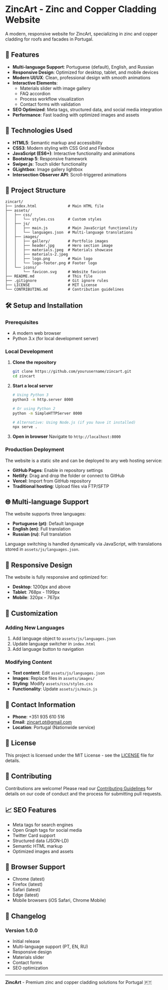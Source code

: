 # ZincArt - Zinc and Copper Cladding Website

A modern, responsive website for ZincArt, specializing in zinc and copper cladding for roofs and facades in Portugal.

## 🌟 Features

- **Multi-language Support**: Portuguese (default), English, and Russian
- **Responsive Design**: Optimized for desktop, tablet, and mobile devices
- **Modern UI/UX**: Clean, professional design with smooth animations
- **Interactive Elements**: 
  - Materials slider with image gallery
  - FAQ accordion
  - Process workflow visualization
  - Contact forms with validation
- **SEO Optimized**: Meta tags, structured data, and social media integration
- **Performance**: Fast loading with optimized images and assets

## 🚀 Technologies Used

- **HTML5**: Semantic markup and accessibility
- **CSS3**: Modern styling with CSS Grid and Flexbox
- **JavaScript (ES6+)**: Interactive functionality and animations
- **Bootstrap 5**: Responsive framework
- **Swiper.js**: Touch slider functionality
- **GLightbox**: Image gallery lightbox
- **Intersection Observer API**: Scroll-triggered animations

## 📁 Project Structure

```
zincart/
├── index.html              # Main HTML file
├── assets/
│   ├── css/
│   │   └── styles.css      # Custom styles
│   ├── js/
│   │   ├── main.js         # Main JavaScript functionality
│   │   └── languages.json  # Multi-language translations
│   ├── images/
│   │   ├── gallery/        # Portfolio images
│   │   ├── header.jpg      # Hero section image
│   │   ├── materials.jpeg  # Materials showcase
│   │   ├── materials-2.jpeg
│   │   ├── logo.png        # Main logo
│   │   └── logo-footer.png # Footer logo
│   └── icons/
│       └── favicon.svg     # Website favicon
├── README.md               # This file
├── .gitignore              # Git ignore rules
├── LICENSE                 # MIT License
└── CONTRIBUTING.md         # Contribution guidelines
```

## 🛠️ Setup and Installation

### Prerequisites
- A modern web browser
- Python 3.x (for local development server)

### Local Development

1. **Clone the repository**
   ```bash
   git clone https://github.com/yourusername/zincart.git
   cd zincart
   ```

2. **Start a local server**
   ```bash
   # Using Python 3
   python3 -m http.server 8000
   
   # Or using Python 2
   python -m SimpleHTTPServer 8000
   
   # Alternative: Using Node.js (if you have it installed)
   npx serve .
   ```

3. **Open in browser**
   Navigate to `http://localhost:8000`

### Production Deployment

The website is a static site and can be deployed to any web hosting service:

- **GitHub Pages**: Enable in repository settings
- **Netlify**: Drag and drop the folder or connect to GitHub
- **Vercel**: Import from GitHub repository
- **Traditional hosting**: Upload files via FTP/SFTP

## 🌐 Multi-language Support

The website supports three languages:
- **Portuguese (pt)**: Default language
- **English (en)**: Full translation
- **Russian (ru)**: Full translation

Language switching is handled dynamically via JavaScript, with translations stored in `assets/js/languages.json`.

## 📱 Responsive Design

The website is fully responsive and optimized for:
- **Desktop**: 1200px and above
- **Tablet**: 768px - 1199px
- **Mobile**: 320px - 767px

## 🎨 Customization

### Adding New Languages
1. Add language object to `assets/js/languages.json`
2. Update language switcher in `index.html`
3. Add language button to navigation

### Modifying Content
- **Text content**: Edit `assets/js/languages.json`
- **Images**: Replace files in `assets/images/`
- **Styling**: Modify `assets/css/styles.css`
- **Functionality**: Update `assets/js/main.js`

## 📧 Contact Information

- **Phone**: +351 935 610 516
- **Email**: zincart.pt@gmail.com
- **Location**: Portugal (Nationwide service)

## 📄 License

This project is licensed under the MIT License - see the [LICENSE](LICENSE) file for details.

## 🤝 Contributing

Contributions are welcome! Please read our [Contributing Guidelines](CONTRIBUTING.md) for details on our code of conduct and the process for submitting pull requests.

## 📈 SEO Features

- Meta tags for search engines
- Open Graph tags for social media
- Twitter Card support
- Structured data (JSON-LD)
- Semantic HTML markup
- Optimized images and assets

## 🔧 Browser Support

- Chrome (latest)
- Firefox (latest)
- Safari (latest)
- Edge (latest)
- Mobile browsers (iOS Safari, Chrome Mobile)

## 📝 Changelog

### Version 1.0.0
- Initial release
- Multi-language support (PT, EN, RU)
- Responsive design
- Materials slider
- Contact forms
- SEO optimization

---

**ZincArt** - Premium zinc and copper cladding solutions for Portugal 🇵🇹
